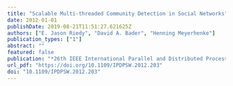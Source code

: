 ```yaml
---
title: "Scalable Multi-threaded Community Detection in Social Networks"
date: 2012-01-01
publishDate: 2019-08-21T11:51:27.621625Z
authors: ["E. Jason Riedy", "David A. Bader", "Henning Meyerhenke"]
publication_types: ["1"]
abstract: ""
featured: false
publication: "*26th IEEE International Parallel and Distributed Processing Symposium Workshops & PhD Forum, IPDPS 2012, Shanghai, China, May 21-25, 2012*"
url_pdf: "https://doi.org/10.1109/IPDPSW.2012.203"
doi: "10.1109/IPDPSW.2012.203"
---
```


